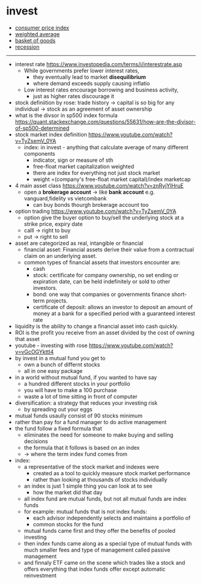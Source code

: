 # invest

- [consumer price index](consumer-price-index)
- [weighted average](weighted-average)
- [basket of goods](basket-of-goods)
- [recession](recession)

---

- interest rate https://www.investopedia.com/terms/i/interestrate.asp
  - While governments prefer lower interest rates,
    - they eventually lead to market **disequilibrium**
    - where demand exceeds supply causing inflatio
  - Low interest rates encourage borrowing and business activity,
    - just as higher rates discourage it
- stock definiition by rose: trade history -> capital is so big for any individual -> stock as an agreement of asset ownership
- what is the divsor in sp500 index formula https://quant.stackexchange.com/questions/55631/how-are-the-divisor-of-sp500-determined
- stock market index definition https://www.youtube.com/watch?v=TyZsemV_0YA
  - index: in invest - anything that calculate average of many different components
    - indicator, sign or measure of sth
    - free-float market capitalization weighted
    - there are index for everything not just stock market
    - weight =(company's free-float market capital)/index marketcap
- 4 main asset class https://www.youtube.com/watch?v=znRyjYlHruE
  - open a **brokerage account** -> like **bank account** e.g. vanguard,fidelity vs vietcombank
    - can buy bonds thourgh brokerage account too
- option trading https://www.youtube.com/watch?v=TyZsemV_0YA
  - option give the buyer option to buy/sell the underlying stock at a strike price, expiry date
  - calll -> right to buy
  - put -> right to sell
- asset are categorized as real, intangible or financial
  - financial asset: Financial assets derive their value from a contractual claim on an underlying asset.
  - common types of financial assets that investors encounter are:
    - cash
    - stock: certificate for company ownership, no set ending or expiration date, can be held indefinitely or sold to other investors.
    - bond: one way that companies or governments finance short-term projects.
    - certificate of deposit: allows an investor to deposit an amount of money at a bank for a specified period with a guaranteed interest rate
- liquidity is the ability to change a financial asset into cash quickly.
- ROI is the profit you receive from an asset divided by the cost of owning that asset
- youtube - investing with rose https://www.youtube.com/watch?v=vGcOGYkttI4
- by invest in a mutual fund you get to
  - own a bunch of differnt stocks
  - all in one easy package
- in a world without mutual fund, if you wanted to have say
  - a hundred different stocks in your portfolio
  - you will have to make a 100 purchase
  - waste a lot of time sitting in front of computer
- diversification: a strategy that reduces your investing risk
  - by spreading out your eggs
- mutual funds usaully consist of 90 stocks minimum
- rather than pay for a fund manager to do active management
- the fund follow a fixed formula that
  - eliminates the need for someone to make buying and selling decisions
  - the formula that it follows is based on an index
  - -> where the term index fund comes from
- index:
  - a representative of the stock market and indexes were
    - created as a tool to quickly measure stock market performance
    - rather than looking at thousands of stocks individually
  - an index is just 1 simple thing you can look at to see
    - how the market did that day
  - all index fund are mutual funds, but not all mutual funds are index funds
  - for example: mutual funds that is not index funds:
    - each advisor independently selects and maintains a portfolio of
    - common stocks for the fund
  - mutual funds came first and they offer the benefits of pooled investing
  - then index funds came along as a special type of mutual funds with much smaller fees and type of management called passive management
  - and finnaly ETF came on the scene which trades like a stock and offers everything that index funds offer except automatic reinvestment
